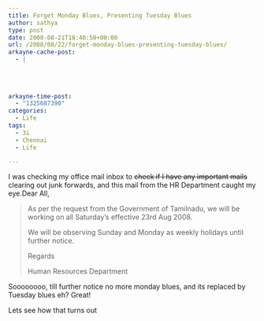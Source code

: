 ```yaml
---
title: Forget Monday Blues, Presenting Tuesday Blues
author: sathya
type: post
date: 2008-08-21T18:40:50+00:00
url: /2008/08/22/forget-monday-blues-presenting-tuesday-blues/
arkayne-cache-post:
  - |
    
    
    
    
arkayne-time-post:
  - "1325687390"
categories:
  - Life
tags:
  - 3i
  - Chennai
  - Life

---
```

I was checking my office mail inbox to <span style="text-decoration: line-through;">check if I have any important mails</span> clearing out junk forwards, and this mail from the HR Department caught my eye.Dear All,

> As per the request from the Government of Tamilnadu, we will be working on all Saturday&#8217;s effective 23rd Aug 2008.
> 
> We will be observing Sunday and Monday as weekly holidays until further notice.
> 
> Regards
> 
> Human Resources Department

Soooooooo, till further notice no more monday blues, and its replaced by Tuesday blues eh? Great!

Lets see how that turns out
